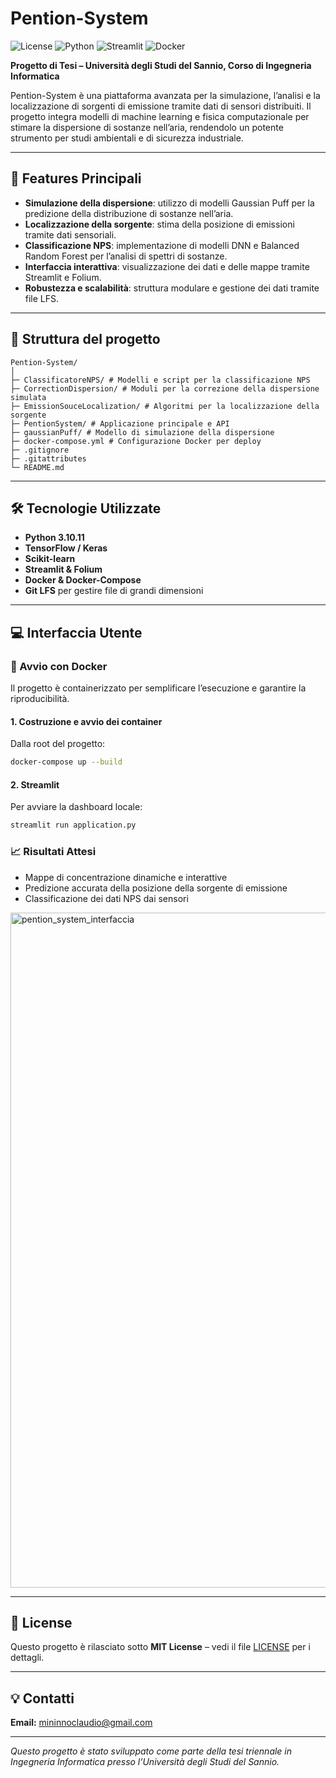 # Pention-System 

![License](https://img.shields.io/badge/License-MIT-blue.svg)
![Python](https://img.shields.io/badge/Python-3.10+-brightgreen)
![Streamlit](https://img.shields.io/badge/Streamlit-1.25-orange)
![Docker](https://img.shields.io/badge/Docker-Enabled-blueviolet)

**Progetto di Tesi – Università degli Studi del Sannio, Corso di Ingegneria Informatica**

Pention-System è una piattaforma avanzata per la simulazione, l’analisi e la localizzazione di sorgenti di emissione tramite dati di sensori distribuiti. Il progetto integra modelli di machine learning e fisica computazionale per stimare la dispersione di sostanze nell’aria, rendendolo un potente strumento per studi ambientali e di sicurezza industriale.

---

## 🚀 Features Principali

- **Simulazione della dispersione**: utilizzo di modelli Gaussian Puff per la predizione della distribuzione di sostanze nell’aria.
- **Localizzazione della sorgente**: stima della posizione di emissioni tramite dati sensoriali.
- **Classificazione NPS**: implementazione di modelli DNN e Balanced Random Forest per l’analisi di spettri di sostanze.
- **Interfaccia interattiva**: visualizzazione dei dati e delle mappe tramite Streamlit e Folium.
- **Robustezza e scalabilità**: struttura modulare e gestione dei dati tramite file LFS.

---

## 📂 Struttura del progetto

```
Pention-System/
│
├─ ClassificatoreNPS/ # Modelli e script per la classificazione NPS
├─ CorrectionDispersion/ # Moduli per la correzione della dispersione simulata
├─ EmissionSouceLocalization/ # Algoritmi per la localizzazione della sorgente
├─ PentionSystem/ # Applicazione principale e API
├─ gaussianPuff/ # Modello di simulazione della dispersione
├─ docker-compose.yml # Configurazione Docker per deploy
├─ .gitignore
├─ .gitattributes
└─ README.md
```


---

## 🛠 Tecnologie Utilizzate

- **Python 3.10.11**
- **TensorFlow / Keras**
- **Scikit-learn**
- **Streamlit & Folium**
- **Docker & Docker-Compose**
- **Git LFS** per gestire file di grandi dimensioni

---

## 💻 Interfaccia Utente

### 🐳 Avvio con Docker

Il progetto è containerizzato per semplificare l’esecuzione e garantire la riproducibilità.

#### 1. Costruzione e avvio dei container
Dalla root del progetto:
```bash
docker-compose up --build
```

#### 2. Streamlit

Per avviare la dashboard locale:
```bash
streamlit run application.py
```

### 📈 Risultati Attesi

- Mappe di concentrazione dinamiche e interattive
- Predizione accurata della posizione della sorgente di emissione
- Classificazione dei dati NPS dai sensori

<img width="1920" height="1080" alt="pention_system_interfaccia" src="https://github.com/user-attachments/assets/86f1cad0-4f3b-45e7-b846-ba86c3e7ce27" />

---

## 📄 License

Questo progetto è rilasciato sotto **MIT License** – vedi il file [LICENSE](LICENSE) per i dettagli.

---

## 💡 Contatti

**Email:** [mininnoclaudio@gmail.com](mailto:mininnoclaudio@gmail.com)

---

*Questo progetto è stato sviluppato come parte della tesi triennale in Ingegneria Informatica presso l’Università degli Studi del Sannio.*
